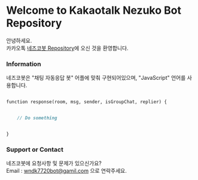# Welcome to Kakaotalk Nezuko Bot Repository

안녕하세요.  
카카오톡 [네즈코봇 Repository](https://github.com/wndk7720bot/nezuko)에 오신 것을 환영합니다.  
  

### Information

네즈코봇은 "채팅 자동응답 봇" 어플에 맞춰 구현되어있으며, "JavaScript" 언어를 사용합니다.

```markdown

function response(room, msg, sender, isGroupChat, replier) {


    // Do something


}

```
  

### Support or Contact

네즈코봇에 요청사항 및 문제가 있으신가요?  
Email : wndk7720bot@gamil.com 으로 연락주세요.
